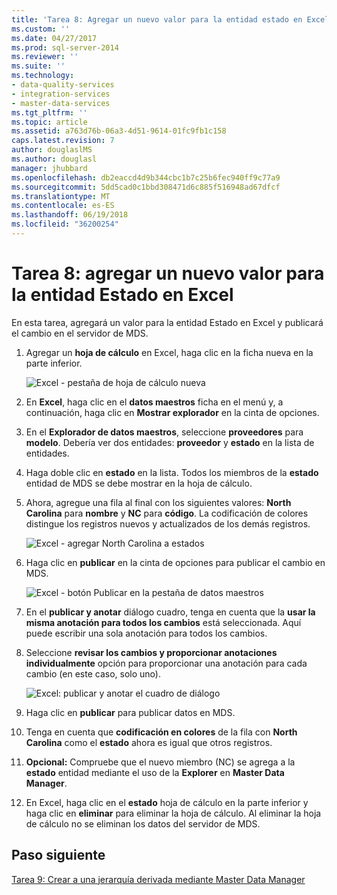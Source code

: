```yaml
---
title: 'Tarea 8: Agregar un nuevo valor para la entidad estado en Excel | Documentos de Microsoft'
ms.custom: ''
ms.date: 04/27/2017
ms.prod: sql-server-2014
ms.reviewer: ''
ms.suite: ''
ms.technology:
- data-quality-services
- integration-services
- master-data-services
ms.tgt_pltfrm: ''
ms.topic: article
ms.assetid: a763d76b-06a3-4d51-9614-01fc9fb1c158
caps.latest.revision: 7
author: douglaslMS
ms.author: douglasl
manager: jhubbard
ms.openlocfilehash: db2eaccd4d9b344cbc1b7c25b6fec940ff9c77a9
ms.sourcegitcommit: 5dd5cad0c1bbd308471d6c885f516948ad67dfcf
ms.translationtype: MT
ms.contentlocale: es-ES
ms.lasthandoff: 06/19/2018
ms.locfileid: "36200254"
---
```

# <a name="task-8-adding-a-new-value-for-state-entity-in-excel"></a>Tarea 8: agregar un nuevo valor para la entidad Estado en Excel
  En esta tarea, agregará un valor para la entidad Estado en Excel y publicará el cambio en el servidor de MDS.  
  
1.  Agregar un **hoja de cálculo** en Excel, haga clic en la ficha nueva en la parte inferior.  
  
     ![Excel - pestaña de hoja de cálculo nueva](../../2014/tutorials/media/et-addinganewvalueforstateentityinexcel-01.jpg "Excel - nueva pestaña de hoja de cálculo")  
  
2.  En **Excel**, haga clic en el **datos maestros** ficha en el menú y, a continuación, haga clic en **Mostrar explorador** en la cinta de opciones.  
  
3.  En el **Explorador de datos maestros**, seleccione **proveedores** para **modelo**. Debería ver dos entidades: **proveedor** y **estado** en la lista de entidades.  
  
4.  Haga doble clic en **estado** en la lista. Todos los miembros de la **estado** entidad de MDS se debe mostrar en la hoja de cálculo.  
  
5.  Ahora, agregue una fila al final con los siguientes valores: **North Carolina** para **nombre** y **NC** para **código**. La codificación de colores distingue los registros nuevos y actualizados de los demás registros.  
  
     ![Excel - agregar North Carolina a estados](../../2014/tutorials/media/et-addinganewvalueforstateentityinexcel-02.jpg "Excel - agregar North Carolina a Estados")  
  
6.  Haga clic en **publicar** en la cinta de opciones para publicar el cambio en MDS.  
  
     ![Excel - botón Publicar en la pestaña de datos maestros](../../2014/tutorials/media/et-addinganewvalueforstateentityinexcel-03.jpg "Excel - botón Publicar en la pestaña de datos maestros")  
  
7.  En el **publicar y anotar** diálogo cuadro, tenga en cuenta que la **usar la misma anotación para todos los cambios** está seleccionada. Aquí puede escribir una sola anotación para todos los cambios.  
  
8.  Seleccione **revisar los cambios y proporcionar anotaciones individualmente** opción para proporcionar una anotación para cada cambio (en este caso, solo uno).  
  
     ![Excel: publicar y anotar el cuadro de diálogo](../../2014/tutorials/media/et-addinganewvalueforstateentityinexcel-04.jpg "de Excel: publicar y anotar el cuadro de diálogo")  
  
9. Haga clic en **publicar** para publicar datos en MDS.  
  
10. Tenga en cuenta que **codificación en colores** de la fila con **North Carolina** como el **estado** ahora es igual que otros registros.  
  
11. **Opcional:** Compruebe que el nuevo miembro (NC) se agrega a la **estado** entidad mediante el uso de la **Explorer** en **Master Data Manager**.  
  
12. En Excel, haga clic en el **estado** hoja de cálculo en la parte inferior y haga clic en **eliminar** para eliminar la hoja de cálculo. Al eliminar la hoja de cálculo no se eliminan los datos del servidor de MDS.  
  
## <a name="next-step"></a>Paso siguiente  
 [Tarea 9: Crear a una jerarquía derivada mediante Master Data Manager](../../2014/tutorials/task-9-creating-a-derived-hierarchy-using-master-data-manager.md)  
  
  